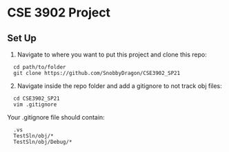# CSE 3902 Project

## Set Up
1. Navigate to where you want to put this project and clone this repo:
```
  cd path/to/folder
  git clone https://github.com/SnobbyDragon/CSE3902_SP21
```

2. Navigate inside the repo folder and add a gitignore to not track obj files:
```
  cd CSE3902_SP21
  vim .gitignore
```
Your .gitignore file should contain:
```
  .vs
  TestSln/obj/*
  TestSln/obj/Debug/*
```
